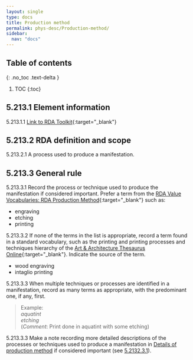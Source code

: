 ```yaml
---
layout: single
type: docs
title: Production method
permalink: phys-desc/Production-method/
sidebar:
  nav: "docs"
---
```


## Table of contents
{: .no_toc .text-delta }

1. TOC
{:toc}

## 5.213.1 Element information

<a name="5.213.1.1">5.213.1.1</a> [Link to RDA Toolkit](https://beta.rdatoolkit.org/Content/Index?externalId=en-US_ala-9bdf25b8-f2f7-31d1-a3a0-7f416e4bc667){:target="_blank"}

## 5.213.2 RDA definition and scope

<a name="5.213.2.1">5.213.2.1</a> A process used to produce a manifestation.

## 5.213.3 General rule

<a name="5.213.3.1">5.213.3.1</a> Record the process or technique used to produce the manifestation if considered important. Prefer a term from the [RDA Value Vocabularies: RDA Production Method](http://www.rdaregistry.info/termList/RDAproductionMethod/){:target="_blank"} such as:  
* engraving
* etching
* printing

<a name="5.213.3.2">5.213.3.2</a> If none of the terms in the list is appropriate, record a term found in a standard vocabulary, such as the printing and printing processes and techniques hierarchy of the [Art & Architecture Thesaurus Online](https://www.getty.edu/research/tools/vocabularies/aat/){:target="_blank"}. Indicate the source of the term.
* wood engraving
* intaglio printing 

<a name="5.213.3.3">5.213.3.3</a> When multiple techniques or processes are identified in a manifestation, record as many terms as appropriate, with the predominant one, if any, first.

>Example:  
><CITE>aquatint</CITE>  
><CITE>etching</CITE>  
>(*Comment*: Print done in aquatint with some etching)

<a name="5.213.3.3">5.213.3.3</a> Make a note recording more detailed descriptions of the processes or techniques used to produce a manifestation in [Details of production method](/DCRMR/phys-desc/Details-of-production-method/) if considered important (see [5.2132.3.1](/DCRMR/phys-desc/Details-of-production-method/#5.2132.3.1)).
